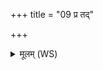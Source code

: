 +++
title = "09 प्र तद्"

+++
<details><summary>मूलम् (WS)</summary>

प्र तद् विष्णुः स्तवते वीर्याणि मृगो न भीमः कुचरो गिरिष्ठाः ।  
यस्योरुषु त्रिषु विक्रमणेष्वधिक्षियन्ति भुवनानि विश्वा ॥ १० ॥
</details>